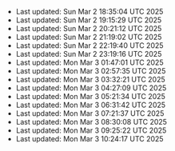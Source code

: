 
- Last updated: Sun Mar  2 18:35:04 UTC 2025
- Last updated: Sun Mar  2 19:15:29 UTC 2025
- Last updated: Sun Mar  2 20:21:12 UTC 2025
- Last updated: Sun Mar  2 21:19:02 UTC 2025
- Last updated: Sun Mar  2 22:19:40 UTC 2025
- Last updated: Sun Mar  2 23:19:16 UTC 2025
- Last updated: Mon Mar  3 01:47:01 UTC 2025
- Last updated: Mon Mar  3 02:57:35 UTC 2025
- Last updated: Mon Mar  3 03:32:21 UTC 2025
- Last updated: Mon Mar  3 04:27:09 UTC 2025
- Last updated: Mon Mar  3 05:21:34 UTC 2025
- Last updated: Mon Mar  3 06:31:42 UTC 2025
- Last updated: Mon Mar  3 07:21:37 UTC 2025
- Last updated: Mon Mar  3 08:30:08 UTC 2025
- Last updated: Mon Mar  3 09:25:22 UTC 2025
- Last updated: Mon Mar  3 10:24:17 UTC 2025

